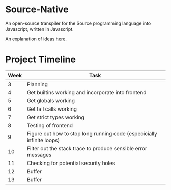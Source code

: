 # Source-Native
An open-source transpiler for the Source programming language into Javascript, written in Javascript.


An explanation of ideas [here](ideas.md).

# Project Timeline


| Week | Task |
| --- | --|
| 3    | Planning |
| 4 | Get builtins working and incorporate into frontend |
| 5 | Get globals working |
| 6 | Get tail calls working |
| 7 | Get strict types working |
| 8 | Testing of frontend |
| 9 | Figure out how to stop long running code (especicially infinite loops) |
| 10 | Filter out the stack trace to produce sensible error messages |
| 11 | Checking for potential security holes |
| 12 | Buffer |
| 13 | Buffer |
